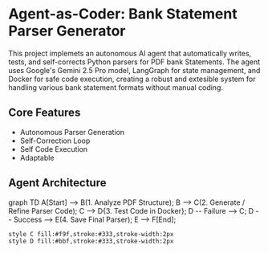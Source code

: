 # Agent-as-Coder: Bank Statement Parser Generator
This project implemets an autonomous AI agent that automatically writes, tests, and self-corrects Python parsers for PDF bank Statements. The agent uses Google's Gemini 2.5 Pro model, LangGraph for state management, and Docker for safe code execution, creating a robust and extesible system for handling various bank statement formats without manual coding.

## Core Features
* Autonomous Parser Generation
* Self-Correction Loop
* Self Code Execution
* Adaptable

## Agent Architecture
    
graph TD
    A[Start] --> B(1. Analyze PDF Structure);
    B --> C(2. Generate / Refine Parser Code);
    C --> D{3. Test Code in Docker};
    D -- Failure --> C;
    D -- Success --> E(4. Save Final Parser);
    E --> F[End];

    style C fill:#f9f,stroke:#333,stroke-width:2px
    style D fill:#bbf,stroke:#333,stroke-width:2px

